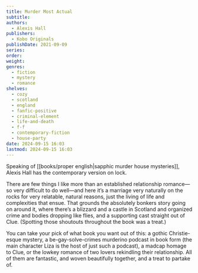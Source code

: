 ```yaml
---
title: Murder Most Actual
subtitle: 
authors:
  - Alexis Hall
publishers:
  - Kobo Originals
publishDate: 2021-09-09
series: 
order: 
weight: 
genres:
  - fiction
  - mystery
  - romance
shelves:
  - cozy
  - scotland
  - england
  - fanfic-positive
  - criminal-element
  - life-and-death
  - f-f
  - contemporary-fiction
  - house-party
date: 2024-09-15 16:03
lastmod: 2024-09-15 16:03
---
```

Speaking of [[books/proper english|sapphic murder house mysteries]], Alexis Hall has the contemporary version on lock.  
  
There are few things I like more than an established relationship romance—so very difficult to do well—and here it’s a marriage very naturally on the rocks for very relatable, natural reasons, just the living of life and complexities that ensue. That grounds the absolutely bonkers story going on around it, where there’s a blizzard and a castle in Scotland and organized crime and bodies dropping like flies, and a supporting cast straight out of Clue. (Spotting those shoutouts throughout the book was a treat.)  
  
You can take your pick of what book you want out of this: a gothic Christie-esque mystery, a be-gay-solve-crimes murderino podcast in book form (the main character Liza is the host of just such a podcast), a madcap homage to Clue, or the lowkey romance of two lovers rekindling their relationship. All of them are fantastic, and woven beautifully together, and a treat to partake of.